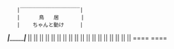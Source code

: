        |‾‾‾‾‾‾‾‾‾‾‾‾‾‾‾‾‾‾‾|
       |      鳥   居       |
       |    ちゃんと動け     |
_______|___________________|_______
       ||                 ||
       ||                 ||
       ||                 ||
       ||                 ||
       ||                 ||
       ||                 ||
       ||                 ||
       ||                 ||
       ||                 ||
      ====               ====
